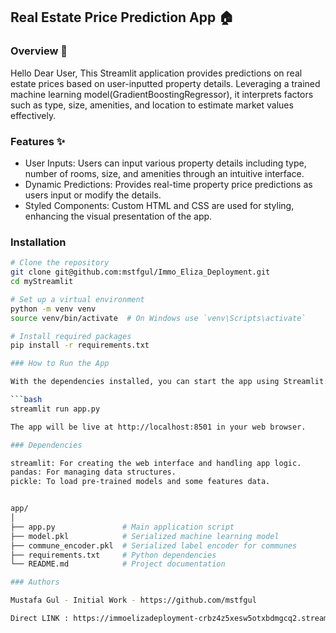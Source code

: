 ## Real Estate Price Prediction App 🏠

### Overview 📖

Hello Dear User,
This Streamlit application provides predictions on real estate prices based on user-inputted property details. Leveraging a trained machine learning model(GradientBoostingRegressor), it interprets factors such as type, size, amenities, and location to estimate market values effectively.

### Features ✨

- User Inputs: Users can input various property details including type, number of rooms, size, and amenities through an intuitive interface.
- Dynamic Predictions: Provides real-time property price predictions as users input or modify the details.
- Styled Components: Custom HTML and CSS are used for styling, enhancing the visual presentation of the app.

### Installation

```bash
# Clone the repository
git clone git@github.com:mstfgul/Immo_Eliza_Deployment.git
cd myStreamlit

# Set up a virtual environment 
python -m venv venv
source venv/bin/activate  # On Windows use `venv\Scripts\activate`

# Install required packages
pip install -r requirements.txt

### How to Run the App

With the dependencies installed, you can start the app using Streamlit:

```bash
streamlit run app.py

The app will be live at http://localhost:8501 in your web browser.

### Dependencies

streamlit: For creating the web interface and handling app logic.
pandas: For managing data structures.
pickle: To load pre-trained models and some features data.


app/
│
├── app.py               # Main application script
├── model.pkl            # Serialized machine learning model
├── commune_encoder.pkl  # Serialized label encoder for communes
├── requirements.txt     # Python dependencies
└── README.md            # Project documentation

### Authors

Mustafa Gul - Initial Work - https://github.com/mstfgul

Direct LINK : https://immoelizadeployment-crbz4z5xesw5otxbdmgcq2.streamlit.app
